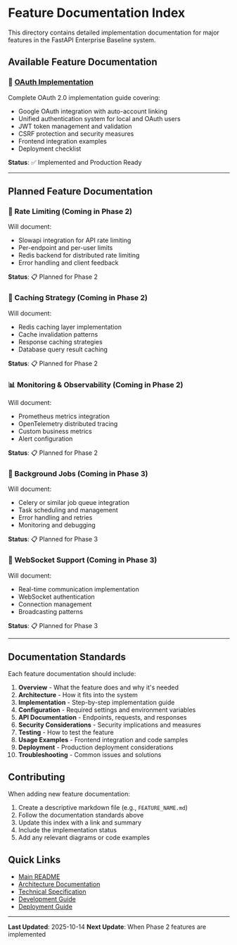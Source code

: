 # Feature Documentation Index

This directory contains detailed implementation documentation for major features in the FastAPI Enterprise Baseline system.

## Available Feature Documentation

### 🔐 [OAuth Implementation](OAUTH_IMPLEMENTATION.md)
Complete OAuth 2.0 implementation guide covering:
- Google OAuth integration with auto-account linking
- Unified authentication system for local and OAuth users
- JWT token management and validation
- CSRF protection and security measures
- Frontend integration examples
- Deployment checklist

**Status**: ✅ Implemented and Production Ready

---

## Planned Feature Documentation

### 🚦 Rate Limiting (Coming in Phase 2)
Will document:
- Slowapi integration for API rate limiting
- Per-endpoint and per-user limits
- Redis backend for distributed rate limiting
- Error handling and client feedback

**Status**: 📋 Planned for Phase 2

### 💾 Caching Strategy (Coming in Phase 2)
Will document:
- Redis caching layer implementation
- Cache invalidation patterns
- Response caching strategies
- Database query result caching

**Status**: 📋 Planned for Phase 2

### 📊 Monitoring & Observability (Coming in Phase 2)
Will document:
- Prometheus metrics integration
- OpenTelemetry distributed tracing
- Custom business metrics
- Alert configuration

**Status**: 📋 Planned for Phase 2

### 🔄 Background Jobs (Coming in Phase 3)
Will document:
- Celery or similar job queue integration
- Task scheduling and management
- Error handling and retries
- Monitoring and debugging

**Status**: 📋 Planned for Phase 3

### 🔌 WebSocket Support (Coming in Phase 3)
Will document:
- Real-time communication implementation
- WebSocket authentication
- Connection management
- Broadcasting patterns

**Status**: 📋 Planned for Phase 3

---

## Documentation Standards

Each feature documentation should include:

1. **Overview** - What the feature does and why it's needed
2. **Architecture** - How it fits into the system
3. **Implementation** - Step-by-step implementation guide
4. **Configuration** - Required settings and environment variables
5. **API Documentation** - Endpoints, requests, and responses
6. **Security Considerations** - Security implications and measures
7. **Testing** - How to test the feature
8. **Usage Examples** - Frontend integration and code samples
9. **Deployment** - Production deployment considerations
10. **Troubleshooting** - Common issues and solutions

## Contributing

When adding new feature documentation:

1. Create a descriptive markdown file (e.g., `FEATURE_NAME.md`)
2. Follow the documentation standards above
3. Update this index with a link and summary
4. Include the implementation status
5. Add any relevant diagrams or code examples

## Quick Links

- [Main README](../../README.md)
- [Architecture Documentation](../ai/architecture.md)
- [Technical Specification](../ai/spec.md)
- [Development Guide](../development.md)
- [Deployment Guide](../deployment.md)

---

**Last Updated**: 2025-10-14
**Next Update**: When Phase 2 features are implemented